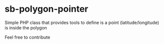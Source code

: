 # sb-polygon-pointer
Simple PHP class that provides tools to define is a point (latitude/longitude) is inside the polygon 

Feel free to contribute
